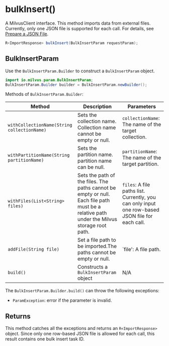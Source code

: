 # bulkInsert()

A MilvusClient interface. This method imports data from external files. Currently, only one JSON file is supported for each call. For details, see [Prepare a JSON File](https://milvus.io/api-reference/pymilvus/v2.2.0/Utility/milvus.io/docs/v2.2.x/bulk_load.md#Prepare-a-JSON-file).

```Java
R<ImportResponse> bulkInsert(BulkInsertParam requestParam);
```

## BulkInsertParam

Use the `BulkInsertParam.Builder` to construct a `BulkInsertParam` object.

```Java
import io.milvus.param.BulkInsertParam;
BulkInsertParam.Builder builder = BulkInsertParam.newBuilder();
```

Methods of `BulkInsertParam.Builder`:

| Method | Description | Parameters |
| ---    | --- | --- |
| `withCollectionName(String collectionName)` | Sets the collection name. Collection name cannot be empty or null. | `collectionName`: The name of the target collection. |
| `withPartitionName(String partitionName)`| Sets the partition name. partition name can be null. |	`partitionName`: The name of the target partition. |
| `withFiles(List<String> files)` | Sets the path of the files. The paths cannot be empty or null.<br> Each file path must be a relative path under the Milvus storage root path. | `files`: A file paths list. Currently, you can only input one row-based JSON file for each call. |
| `addFile(String file)` | Set a file path to be imported.The paths cannot be empty or null. | `file': A file path. |
| `build()` | Constructs a `BulkInsertParam` object | 	N/A |

The `BulkInsertParam.Builder.build()` can throw the following exceptions:
- `ParamException`: error if the parameter is invalid.

## Returns

This method catches all the exceptions and returns an `R<ImportResponse>` object. Since only one row-based JSON file is allowed for each call, this result contains one bulk insert task ID.
